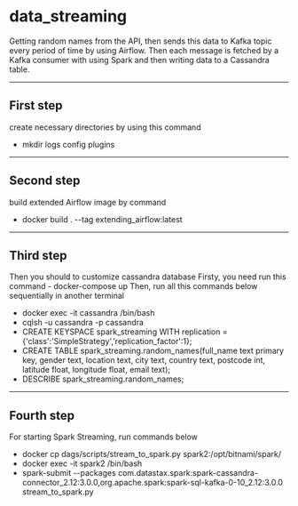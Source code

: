# data_streaming
Getting random names from the API, then sends this data to Kafka topic every period of time  by using Airflow. Then each message is fetched by a Kafka consumer with using Spark and then writing data to a Cassandra table.

----------
First step
----------
create necessary directories by using this command
- mkdir logs config plugins

-----------
Second step
-----------
build extended Airflow image by command
- docker build . --tag extending_airflow:latest

----------
Third step
----------
Then you should to customize cassandra database
Firsty, you need run this command - docker-compose up
Then, run all this commands below sequentially in another terminal
- docker exec -it cassandra /bin/bash
- cqlsh -u cassandra -p cassandra
- CREATE KEYSPACE spark_streaming WITH replication = {'class':'SimpleStrategy','replication_factor':1};
- CREATE TABLE spark_streaming.random_names(full_name text primary key, gender text, location text, city text, country text, postcode int, latitude float, longitude float, email text);
- DESCRIBE spark_streaming.random_names;

-----------
Fourth step
-----------
For starting Spark Streaming, run commands below
- docker cp dags/scripts/stream_to_spark.py spark2:/opt/bitnami/spark/
- docker exec -it spark2 /bin/bash
- spark-submit --packages com.datastax.spark:spark-cassandra-connector_2.12:3.0.0,org.apache.spark:spark-sql-kafka-0-10_2.12:3.0.0 stream_to_spark.py
